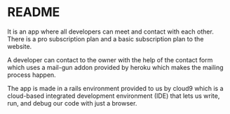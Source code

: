 # README

It is an app where all developers can meet and contact
with each other. There is a pro subscription plan and a
basic subscription plan to the website.

A developer can contact to the owner with the help of the
contact form which uses a mail-gun addon provided by 
heroku which makes the mailing process happen.

The app is made in a rails environment provided to us 
by cloud9 which is a cloud-based integrated development
environment (IDE) that lets us write, run, and debug our
code with just a browser.
